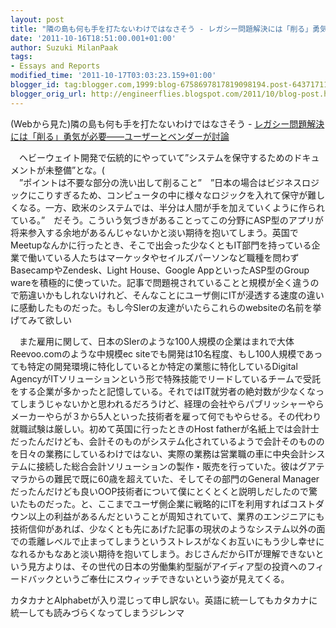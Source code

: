 ```yaml
---
layout: post
title: "隣の島も何も手を打たないわけではなさそう - レガシー問題解決には「削る」勇気が必要――ユーザーとベンダーが討論"
date: '2011-10-16T18:51:00.001+01:00'
author: Suzuki MilanPaak
tags:
- Essays and Reports
modified_time: '2011-10-17T03:03:23.159+01:00'
blogger_id: tag:blogger.com,1999:blog-6758697817819098194.post-6437171187443599349
blogger_orig_url: http://engineerflies.blogspot.com/2011/10/blog-post.html
---
```


(Webから見た)隣の島も何も手を打たないわけではなさそう - [レガシー問題解決には「削る」勇気が必要――ユーザーとベンダーが討論](http://itpro.nikkeibp.co.jp/article/NEWS/20111015/370842/?ST=itproexpo)   
  
　ヘビーウェイト開発で伝統的にやっていて”システムを保守するためのドキュメントが未整備”とな。(  
　”ポイントは不要な部分の洗い出して削ること”　”日本の場合はビジネスロジックにこりすぎるため、コンピュータの中に様々なロジックを入れて保守が難しくなる。一方、欧米のシステムでは、半分は人間が手を加えていくように作られている。”　だそう。こういう気づきがあることってこの分野にASP型のアプリが将来参入する余地があるんじゃないかと淡い期待を抱いてしまう。英国でMeetupなんかに行ったとき、そこで出会った少なくともIT部門を持っている企業で働いている人たちはマーケッタやセイルズパーソンなど職種を問わずBasecampやZendesk、Light House、Google AppといったASP型のGroup wareを積極的に使っていた。記事で問題視されていることと規模が全く違うので筋違いかもしれないけれど、そんなことにユーザ側にITが浸透する速度の違いに感動したものだった。もし今SIerの友達がいたらこれらのwebsiteの名前を挙げてみて欲しい   
  
　また雇用に関して、日本のSIerのような100人規模の企業はまれで大体Reevoo.comのような中規模ec siteでも開発は10名程度、もし100人規模であっても特定の開発環境に特化しているとか特定の業態に特化しているDigital AgencyがITソリューションという形で特殊技能でリードしているチームで受託をする企業が多かったと記憶している。それではIT就労者の絶対数が少なくなってしまうじゃないかと思われるだろうけど、経理の会社やらパブリッシャーやらメーカーやらが３から5人といった技術者を雇って何でもやらせる。その代わり就職試験は厳しい。初めて英国に行ったときのHost fatherが名紙上では会計士だったんだけども、会計そのものがシステム化されているようで会計そのもののを日々の業務にしているわけではない、実際の業務は営業職の車に中央会計システムに接続した総合会計ソリューションの製作・販売を行っていた。彼はグアテマラからの難民で既に60歳を超えていた、そしてその部門のGeneral Managerだったんだけども良いOOP技術者について僕にとくとくと説明しだしたので驚いたものだった。と、ここまでユーザ側企業に戦略的にITを利用すればコストダウン以上の利益があるんだということが周知されていて、業界のエンジニアにも技術信仰があれば、少なくとも先にあげた記事の現状のようなシステム以外の面での乖離レベルで止まってしまうというストレスがなくお互いにもう少し幸せになれるかもなあと淡い期待を抱いてしまう。おじさんだからITが理解できないという見方よりは、その世代の日本の労働集約型脳がアイディア型の投資へのフィードバックというご奉仕にスウィッチできないという姿が見えてくる。   
  
カタカナとAlphabetが入り混じって申し訳ない。英語に統一してもカタカナに統一しても読みづらくなってしまうジレンマ

